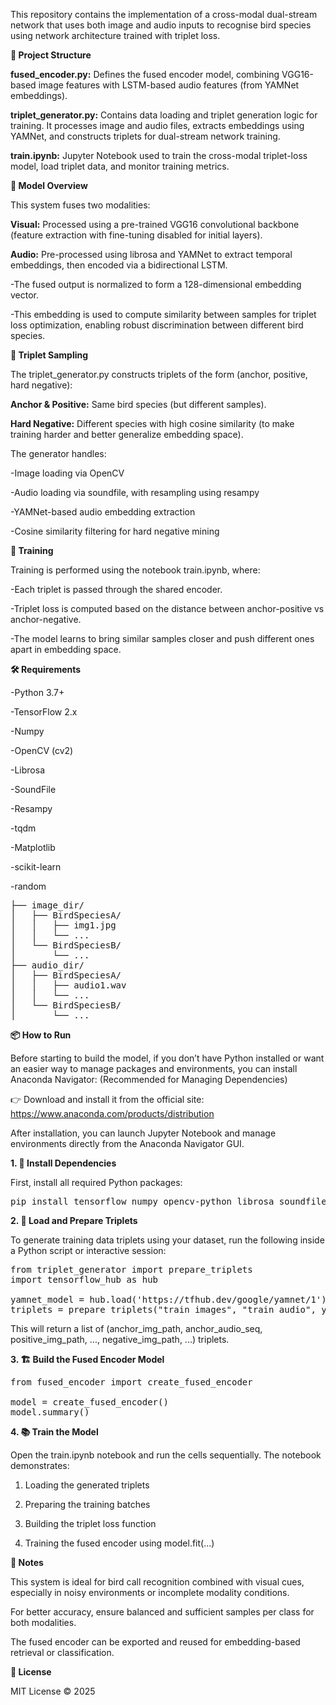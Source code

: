 This repository contains the implementation of a cross-modal dual-stream network that uses both image and audio inputs to recognise bird species using network architecture trained with triplet loss.

**📁 Project Structure**

**fused_encoder.py:** Defines the fused encoder model, combining VGG16-based image features with LSTM-based audio features (from YAMNet embeddings).

**triplet_generator.py:** Contains data loading and triplet generation logic for training. It processes image and audio files, extracts embeddings using YAMNet, and constructs triplets for dual-stream network training.

**train.ipynb:** Jupyter Notebook used to train the cross-modal triplet-loss model, load triplet data, and monitor training metrics.

**🚀 Model Overview**

This system fuses two modalities:

**Visual:** Processed using a pre-trained VGG16 convolutional backbone (feature extraction with fine-tuning disabled for initial layers).

**Audio:** Pre-processed using librosa and YAMNet to extract temporal embeddings, then encoded via a bidirectional LSTM.

-The fused output is normalized to form a 128-dimensional embedding vector.

-This embedding is used to compute similarity between samples for triplet loss optimization, enabling robust discrimination between different bird species.

**🔁 Triplet Sampling**

The triplet_generator.py constructs triplets of the form (anchor, positive, hard negative):

**Anchor & Positive:** Same bird species (but different samples).

**Hard Negative:** Different species with high cosine similarity (to make training harder and better generalize embedding space).

The generator handles:

-Image loading via OpenCV

-Audio loading via soundfile, with resampling using resampy

-YAMNet-based audio embedding extraction

-Cosine similarity filtering for hard negative mining

**🧪 Training**

Training is performed using the notebook train.ipynb, where:

-Each triplet is passed through the shared encoder.

-Triplet loss is computed based on the distance between anchor-positive vs anchor-negative.

-The model learns to bring similar samples closer and push different ones apart in embedding space.

**🛠 Requirements**

-Python 3.7+

-TensorFlow 2.x

-Numpy

-OpenCV (cv2)

-Librosa

-SoundFile

-Resampy

-tqdm

-Matplotlib

-scikit-learn

-random

<pre>├── image_dir/
│   ├── BirdSpeciesA/
│   │   ├── img1.jpg
│   │   └── ...
│   └── BirdSpeciesB/
│       └── ...
├── audio_dir/
│   ├── BirdSpeciesA/
│   │   ├── audio1.wav
│   │   └── ...
│   └── BirdSpeciesB/
│       └── ...</pre>

**📦 How to Run**

Before starting to build the model, if you don’t have Python installed or want an easier way to manage packages and environments, you can install Anaconda Navigator: (Recommended for Managing Dependencies)

👉 Download and install it from the official site:
https://www.anaconda.com/products/distribution

After installation, you can launch Jupyter Notebook and manage environments directly from the Anaconda Navigator GUI.

**1. 🔧 Install Dependencies**

First, install all required Python packages:
<pre>pip install tensorflow numpy opencv-python librosa soundfile resampy tqdm matplotlib scikit-learn
</pre>

**2. 🧠 Load and Prepare Triplets**

To generate training data triplets using your dataset, run the following inside a Python script or interactive session:
<pre>from triplet_generator import prepare_triplets
import tensorflow_hub as hub

yamnet_model = hub.load('https://tfhub.dev/google/yamnet/1')
triplets = prepare_triplets("train_images", "train_audio", yamnet_model)
</pre>

This will return a list of (anchor_img_path, anchor_audio_seq, positive_img_path, ..., negative_img_path, ...) triplets.

**3. 🏗️ Build the Fused Encoder Model**

<pre>from fused_encoder import create_fused_encoder

model = create_fused_encoder()
model.summary()
</pre>

**4. 📚 Train the Model**

Open the train.ipynb notebook and run the cells sequentially. The notebook demonstrates:

1. Loading the generated triplets

2. Preparing the training batches

3. Building the triplet loss function

4. Training the fused encoder using model.fit(...)

**📌 Notes**

This system is ideal for bird call recognition combined with visual cues, especially in noisy environments or incomplete modality conditions.

For better accuracy, ensure balanced and sufficient samples per class for both modalities.

The fused encoder can be exported and reused for embedding-based retrieval or classification.

**📜 License**

MIT License © 2025
